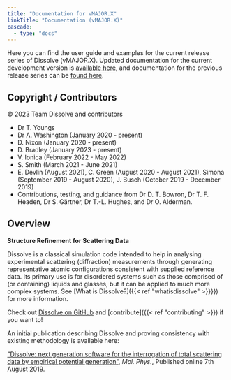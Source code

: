 ```yaml
---
title: "Documentation for vMAJOR.X"
linkTitle: "Documentation (vMAJOR.X)"
cascade:
  - type: "docs"
---
```


Here you can find the user guide and examples for the current release series of Dissolve (vMAJOR.X). Updated documentation for the current development version is [available here](/continuous), and documentation for the previous release series can be [found here](/previous).

## Copyright / Contributors

&copy; 2023 Team Dissolve and contributors
- Dr T. Youngs
- Dr A. Washington (January 2020 - present)
- D. Nixon (January 2020 - present)
- D. Bradley (January 2023 - present)
- V. Ionica (February 2022 - May 2022)
- S. Smith (March 2021 - June 2021)
- E. Devlin (August 2021), C. Green (August 2020 - August 2021), Simona (September 2019 - August 2020), J. Busch (October 2019 - December 2019)
- Contributions, testing, and guidance from Dr D. T. Bowron, Dr T. F. Headen, Dr S. G&auml;rtner, Dr T.-L. Hughes, and Dr O. Alderman.

## Overview

**Structure Refinement for Scattering Data**

Dissolve is a classical simulation code intended to help in analysing experimental scattering (diffraction) measurements through generating representative atomic configurations consistent with supplied reference data. Its primary use is for disordered systems such as those comprised of (or containing) liquids and glasses, but it can be applied to much more complex systems. See [What is Dissolve?]({{< ref "whatisdissolve" >}}}}) for more information.

Check out [Dissolve on GitHub](https://www.github.com/disorderedmaterials/dissolve) and [contribute]({{< ref "contributing" >}}) if you want to!

An initial publication describing Dissolve and proving consistency with existing methodology is available here:

["Dissolve: next generation software for the interrogation of total scattering data by empirical potential generation"](https://www.tandfonline.com/doi/abs/10.1080/00268976.2019.1651918), _Mol. Phys._, Published online 7th August 2019.
